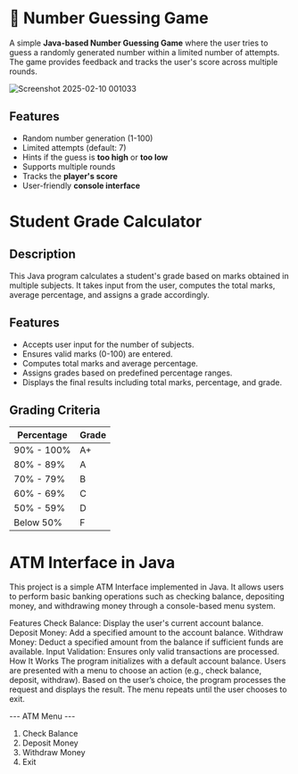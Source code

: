 # 🎯 Number Guessing Game

A simple **Java-based Number Guessing Game** where the user tries to guess a randomly generated number within a limited number of attempts. The game provides feedback and tracks the user's score across multiple rounds.

![Screenshot 2025-02-10 001033](https://github.com/user-attachments/assets/b2124905-4dff-4c38-bbff-8cc181fb0faf)


## Features
- Random number generation (1-100)  
- Limited attempts (default: 7)  
- Hints if the guess is **too high** or **too low**  
- Supports multiple rounds  
- Tracks the **player's score**  
- User-friendly **console interface** 


# Student Grade Calculator

## Description
This Java program calculates a student's grade based on marks obtained in multiple subjects. It takes input from the user, computes the total marks, average percentage, and assigns a grade accordingly.

## Features
- Accepts user input for the number of subjects.
- Ensures valid marks (0-100) are entered.
- Computes total marks and average percentage.
- Assigns grades based on predefined percentage ranges.
- Displays the final results including total marks, percentage, and grade.


## Grading Criteria
| Percentage | Grade |
|------------|-------|
| 90% - 100% | A+    |
| 80% - 89%  | A     |
| 70% - 79%  | B     |
| 60% - 69%  | C     |
| 50% - 59%  | D     |
| Below 50%  | F     |


# ATM Interface in Java
This project is a simple ATM Interface implemented in Java. It allows users to perform basic banking operations such as checking balance, depositing money, and withdrawing money through a console-based menu system.

Features
Check Balance: Display the user's current account balance.
Deposit Money: Add a specified amount to the account balance.
Withdraw Money: Deduct a specified amount from the balance if sufficient funds are available.
Input Validation: Ensures only valid transactions are processed.
How It Works
The program initializes with a default account balance.
Users are presented with a menu to choose an action (e.g., check balance, deposit, withdraw).
Based on the user’s choice, the program processes the request and displays the result.
The menu repeats until the user chooses to exit.

--- ATM Menu ---
1. Check Balance
2. Deposit Money
3. Withdraw Money
4. Exit
